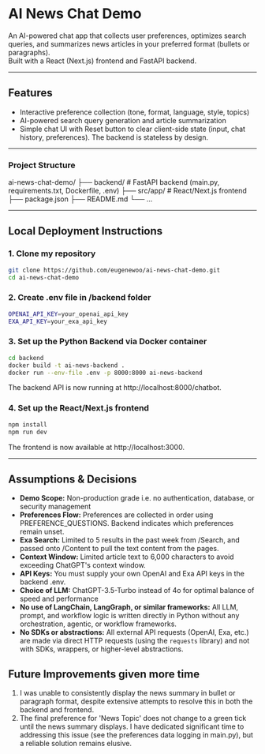 # AI News Chat Demo

An AI-powered chat app that collects user preferences, optimizes search queries, and summarizes news articles in your preferred format (bullets or paragraphs).  
Built with a React (Next.js) frontend and FastAPI backend.

---

## Features

- Interactive preference collection (tone, format, language, style, topics)
- AI-powered search query generation and article summarization
- Simple chat UI with Reset button to clear client-side state (input, chat history, preferences). The backend is stateless by design.

---

### Project Structure
ai-news-chat-demo/
  ├── backend/           # FastAPI backend (main.py, requirements.txt, Dockerfile, .env)
  ├── src/app/           # React/Next.js frontend
  ├── package.json
  ├── README.md
  └── ...

---

## Local Deployment Instructions

### 1. Clone my repository
```bash
git clone https://github.com/eugenewoo/ai-news-chat-demo.git
cd ai-news-chat-demo
```
### 2. Create .env file in /backend folder
```bash
OPENAI_API_KEY=your_openai_api_key
EXA_API_KEY=your_exa_api_key
```
### 3. Set up the Python Backend via Docker container
```bash
cd backend
docker build -t ai-news-backend .
docker run --env-file .env -p 8000:8000 ai-news-backend
```
The backend API is now running at http://localhost:8000/chatbot.

### 4. Set up the React/Next.js frontend
```bash
npm install
npm run dev
```
The frontend is now available at http://localhost:3000.

---

## Assumptions & Decisions
- **Demo Scope:** Non-production grade i.e. no authentication, database, or security management 
- **Preferences Flow:** Preferences are collected in order using PREFERENCE_QUESTIONS. Backend indicates which preferences remain unset.
- **Exa Search:** Limited to 5 results in the past week from /Search, and passed onto /Content to pull the text content from the pages.
- **Context Window:** Limited article text to 6,000 characters to avoid exceeding ChatGPT's context window.
- **API Keys:** You must supply your own OpenAI and Exa API keys in the backend .env.
- **Choice of LLM:** ChatGPT-3.5-Turbo instead of 4o for optimal balance of speed and performance 
- **No use of LangChain, LangGraph, or similar frameworks:** All LLM, prompt, and workflow logic is written directly in Python without any orchestration, agentic, or workflow frameworks.
- **No SDKs or abstractions:** All external API requests (OpenAI, Exa, etc.) are made via direct HTTP requests (using the `requests` library) and not with SDKs, wrappers, or higher-level abstractions.

## Future Improvements given more time
1. I was unable to consistently display the news summary in bullet or paragraph format, despite extensive attempts to resolve this in both the backend and frontend.
2. The final preference for 'News Topic' does not change to a green tick until the news summary displays. I have dedicated significant time to addressing this issue (see the preferences data logging in main.py), but a reliable solution remains elusive.

